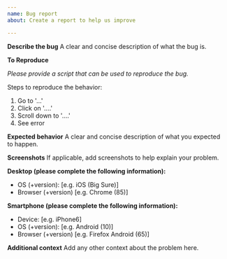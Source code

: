 ```yaml
---
name: Bug report
about: Create a report to help us improve

---
```


**Describe the bug**
A clear and concise description of what the bug is.

**To Reproduce**

*Please provide a script that can be used to reproduce the bug.*

Steps to reproduce the behavior:
1. Go to '...'
2. Click on '....'
3. Scroll down to '....'
4. See error

**Expected behavior**
A clear and concise description of what you expected to happen.

**Screenshots**
If applicable, add screenshots to help explain your problem.

**Desktop (please complete the following information):**
 - OS (+version): [e.g. iOS (Big Sure)]
 - Browser (+version) [e.g. Chrome (85)]

**Smartphone (please complete the following information):**
 - Device: [e.g. iPhone6]
 - OS (+version): [e.g. Android (10)]
 - Browser (+version) [e.g. Firefox Android (65)]

**Additional context**
Add any other context about the problem here.
